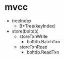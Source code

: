 


# mvcc
  - treeIndex
      - B+Tree(keyIndex)
  - store(boltdb)
      - storeTxnWrite
          - boltdb.BatchTxn
      - storeTxnRead
          - boltdb.ReadTxn
